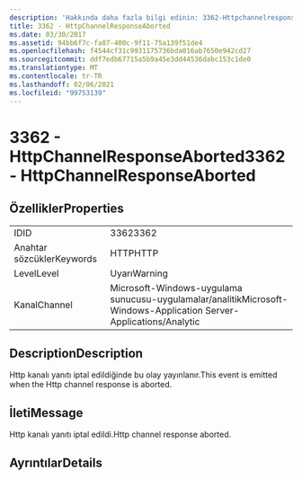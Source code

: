 ```yaml
---
description: 'Hakkında daha fazla bilgi edinin: 3362-Httpchannelresponsedurdurulan'
title: 3362 - HttpChannelResponseAborted
ms.date: 03/30/2017
ms.assetid: 94bb6f7c-fa87-400c-9f11-75a139f51de4
ms.openlocfilehash: f4544cf31c9931175736bda016ab7650e942cd27
ms.sourcegitcommit: ddf7edb67715a5b9a45e3dd44536dabc153c1de0
ms.translationtype: MT
ms.contentlocale: tr-TR
ms.lasthandoff: 02/06/2021
ms.locfileid: "99753139"
---
```

# <a name="3362---httpchannelresponseaborted"></a><span data-ttu-id="97b7b-103">3362 - HttpChannelResponseAborted</span><span class="sxs-lookup"><span data-stu-id="97b7b-103">3362 - HttpChannelResponseAborted</span></span>

## <a name="properties"></a><span data-ttu-id="97b7b-104">Özellikler</span><span class="sxs-lookup"><span data-stu-id="97b7b-104">Properties</span></span>  
  
|||  
|-|-|  
|<span data-ttu-id="97b7b-105">ID</span><span class="sxs-lookup"><span data-stu-id="97b7b-105">ID</span></span>|<span data-ttu-id="97b7b-106">3362</span><span class="sxs-lookup"><span data-stu-id="97b7b-106">3362</span></span>|  
|<span data-ttu-id="97b7b-107">Anahtar sözcükler</span><span class="sxs-lookup"><span data-stu-id="97b7b-107">Keywords</span></span>|<span data-ttu-id="97b7b-108">HTTP</span><span class="sxs-lookup"><span data-stu-id="97b7b-108">HTTP</span></span>|  
|<span data-ttu-id="97b7b-109">Level</span><span class="sxs-lookup"><span data-stu-id="97b7b-109">Level</span></span>|<span data-ttu-id="97b7b-110">Uyarı</span><span class="sxs-lookup"><span data-stu-id="97b7b-110">Warning</span></span>|  
|<span data-ttu-id="97b7b-111">Kanal</span><span class="sxs-lookup"><span data-stu-id="97b7b-111">Channel</span></span>|<span data-ttu-id="97b7b-112">Microsoft-Windows-uygulama sunucusu-uygulamalar/analitik</span><span class="sxs-lookup"><span data-stu-id="97b7b-112">Microsoft-Windows-Application Server-Applications/Analytic</span></span>|  
  
## <a name="description"></a><span data-ttu-id="97b7b-113">Description</span><span class="sxs-lookup"><span data-stu-id="97b7b-113">Description</span></span>  

 <span data-ttu-id="97b7b-114">Http kanalı yanıtı iptal edildiğinde bu olay yayınlanır.</span><span class="sxs-lookup"><span data-stu-id="97b7b-114">This event is emitted when the Http channel response is aborted.</span></span>  
  
## <a name="message"></a><span data-ttu-id="97b7b-115">İleti</span><span class="sxs-lookup"><span data-stu-id="97b7b-115">Message</span></span>  

 <span data-ttu-id="97b7b-116">Http kanalı yanıtı iptal edildi.</span><span class="sxs-lookup"><span data-stu-id="97b7b-116">Http channel response aborted.</span></span>  
  
## <a name="details"></a><span data-ttu-id="97b7b-117">Ayrıntılar</span><span class="sxs-lookup"><span data-stu-id="97b7b-117">Details</span></span>
